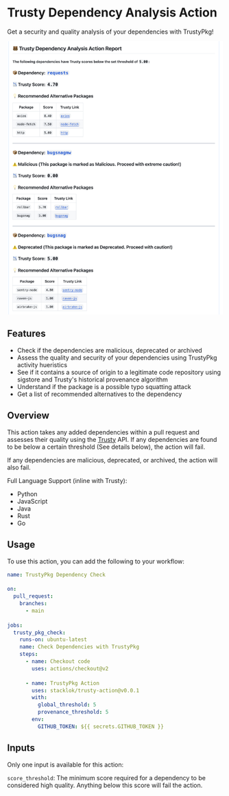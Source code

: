 # Trusty Dependency Analysis Action

Get a security and quality analysis of your dependencies with TrustyPkg!

![alt text](docs/image.png)

## Features

* Check if the dependencies are malicious, deprecated or archived
* Assess the quality and security of your dependencies using TrustyPkg
  activity hueristics
* See if it contains a source of origin to a legitimate code repository using
  sigstore and Trusty's historical provenance algorithm
* Understand if the package is a possible typo squatting attack
* Get a list of recommended alternatives to the dependency

## Overview

This action takes any added dependencies within a pull request and assesses their 
quality using the [Trusty](https://trustypkg.dev/) API. If any dependencies are
found to be below a certain threshold (See details below), the action will fail.

If any dependencies are malicious, deprecated, or archived, the action will also fail.

Full Language Support (inline with Trusty):

* Python
* JavaScript
* Java
* Rust
* Go


## Usage

To use this action, you can add the following to your workflow:

```yaml
name: TrustyPkg Dependency Check

on:
  pull_request:
    branches:
      - main

jobs:
  trusty_pkg_check:
    runs-on: ubuntu-latest
    name: Check Dependencies with TrustyPkg
    steps:
      - name: Checkout code
        uses: actions/checkout@v2

      - name: TrustyPkg Action
        uses: stacklok/trusty-action@v0.0.1
        with:
          global_threshold: 5
          provenance_threshold: 5
        env:
          GITHUB_TOKEN: ${{ secrets.GITHUB_TOKEN }}
```

## Inputs

Only one input is available for this action:

`score_threshold`: The minimum score required for a dependency to be considered
high quality. Anything below this score will fail the action.